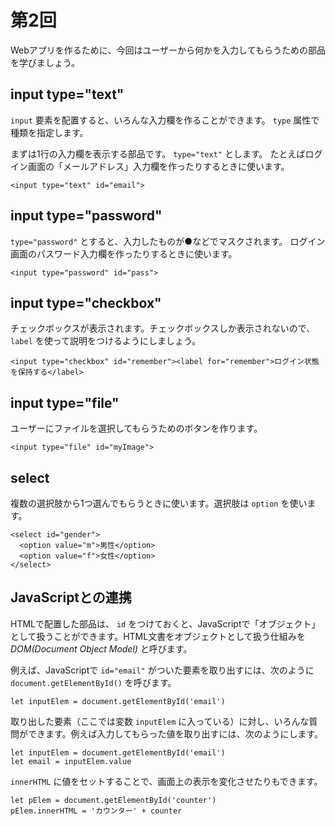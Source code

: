 # 第2回

Webアプリを作るために、今回はユーザーから何かを入力してもらうための部品を学びましょう。

## input type="text"

`input` 要素を配置すると、いろんな入力欄を作ることができます。 `type` 属性で種類を指定します。

まずは1行の入力欄を表示する部品です。 `type="text"` とします。 たとえばログイン画面の「メールアドレス」入力欄を作ったりするときに使います。

```
<input type="text" id="email">
```

## input type="password"

`type="password"` とすると、入力したものが●などでマスクされます。 ログイン画面のパスワード入力欄を作ったりするときに使います。

```
<input type="password" id="pass">
```

## input type="checkbox"

チェックボックスが表示されます。チェックボックスしか表示されないので、 `label` を使って説明をつけるようにしましょう。

```
<input type="checkbox" id="remember"><label for="remember">ログイン状態を保持する</label>
```

## input type="file"

ユーザーにファイルを選択してもらうためのボタンを作ります。

```
<input type="file" id="myImage">
```

## select

複数の選択肢から1つ選んでもらうときに使います。選択肢は `option` を使います。

```
<select id="gender">
  <option value="m">男性</option>
  <option value="f">女性</option>
</select>
```

## JavaScriptとの連携

HTMLで配置した部品は、 `id` をつけておくと、JavaScriptで「オブジェクト」として扱うことができます。HTML文書をオブジェクトとして扱う仕組みを *DOM(Document Object Model)* と呼びます。

例えば、JavaScriptで `id="email"` がついた要素を取り出すには、次のように `document.getElementById()` を呼びます。

```
let inputElem = document.getElementById('email')
```

取り出した要素（ここでは変数 `inputElem` に入っている）に対し、いろんな質問ができます。例えば入力してもらった値を取り出すには、次のようにします。

```
let inputElem = document.getElementById('email')
let email = inputElem.value
```

`innerHTML` に値をセットすることで、画面上の表示を変化させたりもできます。

```
let pElem = document.getElementById('counter')
pElem.innerHTML = 'カウンター' + counter
```

